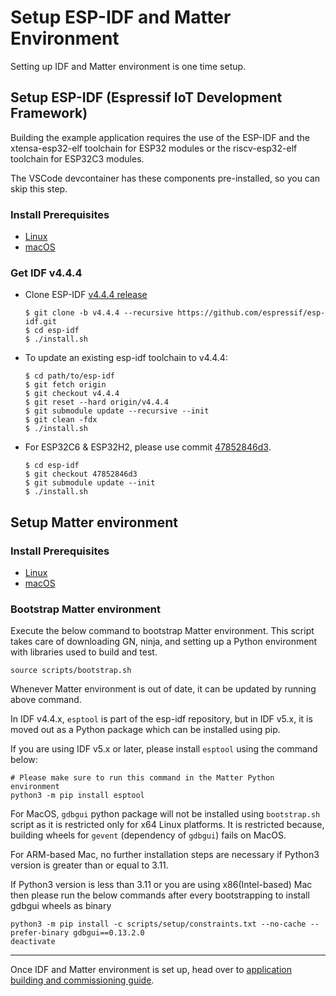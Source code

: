 # Setup ESP-IDF and Matter Environment

Setting up IDF and Matter environment is one time setup.

## Setup ESP-IDF (Espressif IoT Development Framework)

Building the example application requires the use of the ESP-IDF and the
xtensa-esp32-elf toolchain for ESP32 modules or the riscv-esp32-elf toolchain
for ESP32C3 modules.

The VSCode devcontainer has these components pre-installed, so you can skip this
step.

### Install Prerequisites

-   [Linux](https://docs.espressif.com/projects/esp-idf/en/v4.4.4/esp32/get-started/linux-setup.html)
-   [macOS](https://docs.espressif.com/projects/esp-idf/en/v4.4.4/esp32/get-started/macos-setup.html)

### Get IDF v4.4.4

-   Clone ESP-IDF
    [v4.4.4 release](https://github.com/espressif/esp-idf/releases/tag/v4.4.4)

    ```
    $ git clone -b v4.4.4 --recursive https://github.com/espressif/esp-idf.git
    $ cd esp-idf
    $ ./install.sh
    ```

-   To update an existing esp-idf toolchain to v4.4.4:

    ```
    $ cd path/to/esp-idf
    $ git fetch origin
    $ git checkout v4.4.4
    $ git reset --hard origin/v4.4.4
    $ git submodule update --recursive --init
    $ git clean -fdx
    $ ./install.sh
    ```

-   For ESP32C6 & ESP32H2, please use commit
    [47852846d3](https://github.com/espressif/esp-idf/tree/47852846d3).

    ```
    $ cd esp-idf
    $ git checkout 47852846d3
    $ git submodule update --init
    $ ./install.sh
    ```

## Setup Matter environment

### Install Prerequisites

-   [Linux](https://github.com/project-chip/connectedhomeip/blob/master/docs/guides/BUILDING.md#installing-prerequisites-on-linux)
-   [macOS](https://github.com/project-chip/connectedhomeip/blob/master/docs/guides/BUILDING.md#installing-prerequisites-on-macos)

### Bootstrap Matter environment

Execute the below command to bootstrap Matter environment. This script takes
care of downloading GN, ninja, and setting up a Python environment with
libraries used to build and test.

```
source scripts/bootstrap.sh
```

Whenever Matter environment is out of date, it can be updated by running above
command.

In IDF v4.4.x, `esptool` is part of the esp-idf repository, but in IDF v5.x, it
is moved out as a Python package which can be installed using pip.

If you are using IDF v5.x or later, please install `esptool` using the command
below:

```
# Please make sure to run this command in the Matter Python environment
python3 -m pip install esptool
```

For MacOS, `gdbgui` python package will not be installed using `bootstrap.sh`
script as it is restricted only for x64 Linux platforms. It is restricted
because, building wheels for `gevent` (dependency of `gdbgui`) fails on MacOS.

For ARM-based Mac, no further installation steps are necessary if Python3
version is greater than or equal to 3.11.

If Python3 version is less than 3.11 or you are using x86(Intel-based) Mac then
please run the below commands after every bootstrapping to install gdbgui wheels
as binary

```
python3 -m pip install -c scripts/setup/constraints.txt --no-cache --prefer-binary gdbgui==0.13.2.0
deactivate
```

---

Once IDF and Matter environment is set up, head over to
[application building and commissioning guide](build_app_and_commission.md).
